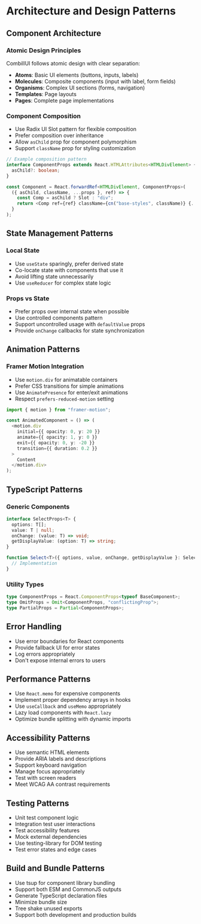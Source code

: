 # Architecture and Design Patterns

## Component Architecture

### Atomic Design Principles
CombillUI follows atomic design with clear separation:
- **Atoms**: Basic UI elements (buttons, inputs, labels)
- **Molecules**: Composite components (input with label, form fields)
- **Organisms**: Complex UI sections (forms, navigation)
- **Templates**: Page layouts
- **Pages**: Complete page implementations

### Component Composition
- Use Radix UI Slot pattern for flexible composition
- Prefer composition over inheritance
- Allow `asChild` prop for component polymorphism
- Support `className` prop for styling customization

```typescript
// Example composition pattern
interface ComponentProps extends React.HTMLAttributes<HTMLDivElement> {
  asChild?: boolean;
}

const Component = React.forwardRef<HTMLDivElement, ComponentProps>(
  ({ asChild, className, ...props }, ref) => {
    const Comp = asChild ? Slot : "div";
    return <Comp ref={ref} className={cn("base-styles", className)} {...props} />;
  }
);
```

## State Management Patterns

### Local State
- Use `useState` sparingly, prefer derived state
- Co-locate state with components that use it
- Avoid lifting state unnecessarily
- Use `useReducer` for complex state logic

### Props vs State
- Prefer props over internal state when possible
- Use controlled components pattern
- Support uncontrolled usage with `defaultValue` props
- Provide `onChange` callbacks for state synchronization

## Animation Patterns

### Framer Motion Integration
- Use `motion.div` for animatable containers
- Prefer CSS transitions for simple animations
- Use `AnimatePresence` for enter/exit animations
- Respect `prefers-reduced-motion` setting

```typescript
import { motion } from "framer-motion";

const AnimatedComponent = () => (
  <motion.div
    initial={{ opacity: 0, y: 20 }}
    animate={{ opacity: 1, y: 0 }}
    exit={{ opacity: 0, y: -20 }}
    transition={{ duration: 0.2 }}
  >
    Content
  </motion.div>
);
```

## TypeScript Patterns

### Generic Components
```typescript
interface SelectProps<T> {
  options: T[];
  value: T | null;
  onChange: (value: T) => void;
  getDisplayValue: (option: T) => string;
}

function Select<T>({ options, value, onChange, getDisplayValue }: SelectProps<T>) {
  // Implementation
}
```

### Utility Types
```typescript
type ComponentProps = React.ComponentProps<typeof BaseComponent>;
type OmitProps = Omit<ComponentProps, "conflictingProp">;
type PartialProps = Partial<ComponentProps>;
```

## Error Handling
- Use error boundaries for React components
- Provide fallback UI for error states
- Log errors appropriately
- Don't expose internal errors to users

## Performance Patterns
- Use `React.memo` for expensive components
- Implement proper dependency arrays in hooks
- Use `useCallback` and `useMemo` appropriately
- Lazy load components with `React.lazy`
- Optimize bundle splitting with dynamic imports

## Accessibility Patterns
- Use semantic HTML elements
- Provide ARIA labels and descriptions
- Support keyboard navigation
- Manage focus appropriately
- Test with screen readers
- Meet WCAG AA contrast requirements

## Testing Patterns
- Unit test component logic
- Integration test user interactions
- Test accessibility features
- Mock external dependencies
- Use testing-library for DOM testing
- Test error states and edge cases

## Build and Bundle Patterns
- Use tsup for component library bundling
- Support both ESM and CommonJS outputs
- Generate TypeScript declaration files
- Minimize bundle size
- Tree shake unused exports
- Support both development and production builds